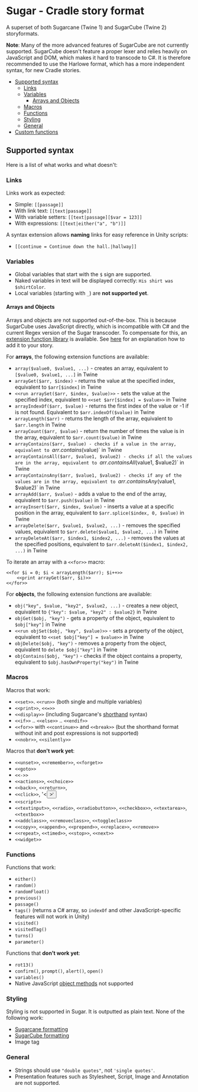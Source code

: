 # Sugar - Cradle story format
A superset of both Sugarcane (Twine 1) and SugarCube (Twine 2) storyformats.

**Note**: Many of the more advanced features of SugarCube are not currently supported. SugarCube doesn't feature a proper lexer and relies heavily on JavaScript and DOM, which makes it hard to transcode to C#. It is therefore recommended to use the Harlowe format, which has a more independent syntax, for new Cradle stories.

- [Supported syntax](#supported-syntax)
	- [Links](#links)
	- [Variables](#variables)
		- [Arrays and Objects](#arrays-and-objects)
	- [Macros](#macros)
	- [Functions](#functions)
	- [Styling](#styling)
	- [General](#general)
- [Custom functions](#custom-functions)

## Supported syntax
Here is a list of what works and what doesn't:

### Links
Links work as expected:

* Simple: `[[passage]]`
* With link text: `[[text|passage]]`
* With variable setters: `[[text|passage][$var = 123]]`
* With expressions: `[[text|either("a", "b")]]`

A syntax extension allows **naming** links for easy reference in Unity scripts:
* `[[continue = Continue down the hall.|hallway]]`

### Variables
* Global variables that start with the `$` sign are supported.
* Naked variables in text will be displayed correctly: `His shirt was $shirtColor`.
* Local variables (starting with `_`) are **not supported yet**.

#### Arrays and Objects
Arrays and objects are not supported out-of-the-box. This is because SugarCube uses JavaScript directly, which is incompatible with C# and the current Regex version of the Sugar transcoder. To compensate for this, an [extension function library](tree/master/Assets/Cradle/Editor/.js/StoryFormats/Sugar/sugar.extensions.js) is available. See [here](http://www.motoslave.net/sugarcube/2/docs/special-names.html#special-tags) for an explanation how to add it to your story.

For **arrays**, the following extension functions are available:
* `array($value0, $value1, ...)` - creates an array, equivalent to `[$value0, $value1, ...]` in Twine
* `arrayGet($arr, $index)` - returns the value at the specified index, equivalent to `$arr[$index]` in Twine
* `<<run arraySet($arr, $index, $value)>>` - sets the value at the specified index, equivalent to `<<set $arr[$index] = $value>>` in Twine
* `arrayIndexOf($arr, $value)` - returns the first index of the value or -1 if is not found. Equivalent to `$arr.indexOf($value)` in Twine
* `arrayLength($arr)` - returns the length of the array, equivalent to `$arr.length` in Twine
* `arrayCount($arr, $value)` - return the number of times the value is in the array, equivalent to `$arr.count($value)` in Twine
* `arrayContains($arr, $value) - checks if a value in the array, equivalent to `$arr.contains($value)` in Twine
* `arrayContainsAll($arr, $value1, $value2) - checks if all the values are in the array, equivalent to `$arr.containsAll($value1, $value2)` in Twine
* `arrayContainsAny($arr, $value1, $value2) - checks if any of the values are in the array, equivalent to `$arr.containsAny($value1, $value2)` in Twine
* `arrayAdd($arr, $value)` - adds a value to the end of the array, equivalent to `$arr.push($value)` in Twine
* `arrayInsert($arr, $index, $value)` - inserts a value at a specific position in the array, equivalent to `$arr.splice($index, 0, $value)` in Twine
* `arrayDelete($arr, $value1, $value2, ...)` - removes the specified values, equivalent to  `$arr.delete($value1, $value2, ...)` in Twine
* `arrayDeleteAt($arr, $index1, $index2, ...)` - removes the values at the specified positions, equivalent to  `$arr.deleteAt($index1, $index2, ...)` in Twine

To iterate an array with a `<<for>>` macro:
```
<<for $i = 0; $i < arrayLength($arr); $i++>>
	<<print arrayGet($arr, $i)>>
<</for>>
```

For **objects**, the following extension functions are available:
* `obj("key", $value, "key2", $value2, ...)` - creates a new object, equivalent to `{"key": $value, "key2" : $value2}` in Twine
* `objGet($obj, "key")` - gets a property of the object, equivalent to `$obj["key"]` in Twine
* `<<run objSet($obj, "key", $value)>>` - sets a property of the object, equivalent to `<<set $obj["key"] = $value>>` in Twine
* `objDelete($obj, "key")` - removes a property from the object, equivalent to `delete $obj["key"]` in Twine
* `objContains($obj, "key")` - checks if the object contains a property, equivalent to `$obj.hasOwnProperty("key")` in Twine

### Macros
Macros that work:

* `<<set>>`. `<<run>>`  (both single and multiple variables)
* `<<print>>`, `<<=>>`
* `<<display>>` (including Sugarcane's [shorthand](#https://twinery.org/wiki/display) syntax)
* `<<if>>` .. `<<else>>` .. `<<endif>>`
* `<<for>>` with `<<continue>>` and `<<break>>` (but the shorthand format without init and post expressions is not supported)
* `<<nobr>>`, `<<silently>>`

Macros that **don't work yet**:

* `<<unset>>`, `<<remember>>`, `<<forget>>`
* `<<goto>>`
* `<<->>`
* `<<actions>>`, `<<choice>>`
* `<<back>>`, `<<return>>`, 
* `<<click>>`, '<<button>>'
* `<<script>>`
* `<<textinput>>`, `<<radio>`, `<<radiobutton>>`, `<<checkbox>>`, `<<textarea>>`, `<<textbox>>`
* `<<addclass>>`, `<<removeclass>>`, `<<toggleclass>>`
* `<<copy>>`, `<<append>>`, `<<prepend>>`, `<<replace>>`, `<<remove>>`
* `<<repeat>`, `<<timed>>`, `<<stop>>`, `<<next>>`
* `<<widget>>`

### Functions

Functions that work:

* `either()`
* `random()`
* `randomFloat()`
* `previous()`
* `passage()`
* `tags()` (returns a C# array, so `indexOf` and other JavaScript-specific features will not work in Unity)
* `visited()`
* `visitedTag()`
* `turns()`
* `parameter()`

Functions that **don't work yet**:

* `rot13()`
* `confirm()`, `prompt()`, `alert()`, `open()`
* `variables()`
* Native JavaScript [object methods](http://www.motoslave.net/sugarcube/2/docs/native-object-methods.html) not supported

### Styling
Styling is not supported in Sugar. It is outputted as plain text.
None of the following work:
* [Sugarcane formatting](https://twinery.org/wiki/syntax)
* [SugarCube formatting](http://www.motoslave.net/sugarcube/2/docs/markup.html#html-attributes)
* Image tag

### General

* Strings should use `"double quotes"`, not `'single quotes'`.
* Presentation features such as Stylesheet, Script, Image and Annotation are not supported.